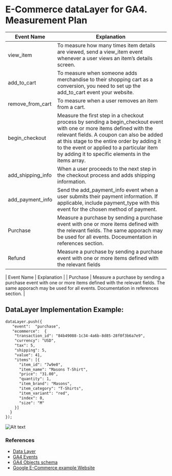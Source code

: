 # E-Commerce dataLayer for GA4. Measurement Plan
| Event Name | Explanation | 
| ---------- | ----------- | 
| view_item  | To measure how many times item details are viewed, send a view_item event whenever a user views an item’s details screen. |
| add_to_cart| To measure when someone adds merchandise to their shopping cart as a conversion, you need to set up the add_to_cart event your website. |
| remove_from_cart | To measure when a user removes an item from a cart. |
| begin_checkout  | Measure the first step in a checkout process by sending a begin_checkout event with one or more items defined with the relevant fields. A coupon can also be added at this stage to the entire order by adding it to the event or applied to a particular item by adding it to specific elements in the items array. | 
| add_shipping_info | When a user proceeds to the next step in the checkout process and adds shipping information. | 
| add_payment_info  | Send the add_payment_info event when a user submits their payment information. If applicable, include payment_type with this event for the chosen method of payment. |
| Purchase | Measure a purchase by sending a purchase event with one or more items defined with the relevant fields. The same apporach may be used for all events. Doceumentation in references section. |
| Refund | Measure a purchase by sending a purchase event with one or more items defined with the relevant fields |
  
| Event Name | Explanation | 
| Purchase | Measure a purchase by sending a purchase event with one or more items defined with the relevant fields. The same apporach may be used for all events. Documentation in references section. |

## DataLayer Implementation Example:
```html 
dataLayer.push({
   "event":  "purchase",
   "ecommerce":  {
    "transaction_id": "84b49088-1c34-4a6b-8d85-28f0f3b6a7e9",
    "currency": "USD",
    "tax": 5,
    "shipping": 5,
    "value": 41,
    "items": [{
      "item_id": "7w9e0",
      "item_name": "Masons T-Shirt",
      "price": "31.00",
      "quantity": 1,
      "item_brand": "Masons",
      "item_category": "T-Shirts",
      "item_variant": "red",
      "index": 0,
      "size": "M"
    }]
  }
});
```

![Alt text](tc.png)

  
  ### Referenсes 
- [Data Layer](https://developers.google.com/tag-platform/devguides/datalayer?hl=en)
- [GA4 Events](https://developers.google.com/analytics/devguides/collection/ga4/reference/events)
- [GA4 Objects schema](https://support.google.com/analytics/answer/10119380?hl=en)
- [Google E-Commerce example Website](https://enhancedecommerce.appspot.com/)


